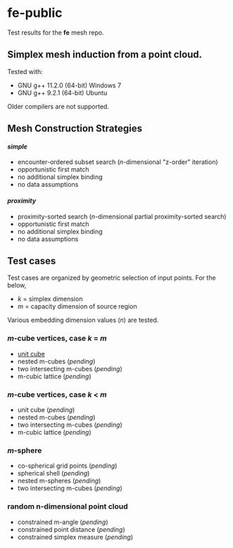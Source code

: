 # fe-public

Test results for the **fe** mesh repo.

## Simplex mesh induction from a point cloud.

Tested with:

  * GNU g++ 11.2.0 (64-bit) Windows 7
  * GNU g++ 9.2.1 (64-bit) Ubuntu

Older compilers are not supported.

## Mesh Construction Strategies

#### *simple*

* encounter-ordered subset search (*n*-dimensional "z-order" iteration)
* opportunistic first match
* no additional simplex binding
* no data assumptions

#### *proximity*

* proximity-sorted search (*n*-dimensional partial proximity-sorted search)
* opportunistic first match
* no additional simplex binding
* no data assumptions

## Test cases

Test cases are organized by geometric selection of input points. For the below,

* *k* = simplex dimension
* *m* = capacity dimension of source region

Various embedding dimension values (*n*) are tested.

### *m*-cube vertices, case *k* = *m*

* [unit cube](./test/unit_cube)
* nested m-cubes (*pending*)
* two intersecting m-cubes (*pending*)
* m-cubic lattice (*pending*)

### *m*-cube vertices, case *k* < *m*

* unit cube (*pending*)
* nested m-cubes (*pending*)
* two intersecting m-cubes (*pending*)
* m-cubic lattice (*pending*)

### *m*-sphere

* co-spherical grid points (*pending*)
* spherical shell (*pending*)
* nested m-spheres (*pending*)
* two intersecting m-cubes (*pending*)


### random n-dimensional point cloud

* constrained m-angle (*pending*)
* constrained point distance (*pending*)
* constrained simplex measure (*pending*)
